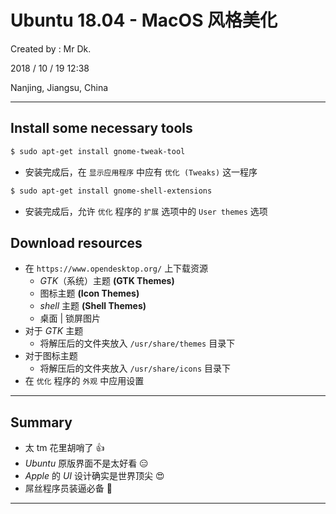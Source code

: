 # Ubuntu 18.04 - MacOS 风格美化

Created by : Mr Dk.

2018 / 10 / 19 12:38

Nanjing, Jiangsu, China

---

## Install some necessary tools

```bash
$ sudo apt-get install gnome-tweak-tool
```

* 安装完成后，在 `显示应用程序` 中应有 `优化 (Tweaks)` 这一程序

```bash
$ sudo apt-get install gnome-shell-extensions
```

* 安装完成后，允许 `优化` 程序的 `扩展` 选项中的 `User themes` 选项

## Download resources

* 在 `https://www.opendesktop.org/` 上下载资源
  * _GTK_（系统）主题 __(GTK Themes)__
  * 图标主题 __(Icon Themes)__
  * _shell_ 主题 __(Shell Themes)__
  * 桌面 | 锁屏图片
* 对于 _GTK_ 主题
  * 将解压后的文件夹放入 `/usr/share/themes` 目录下
* 对于图标主题
  * 将解压后的文件夹放入 `/usr/share/icons` 目录下
* 在 `优化` 程序的 `外观` 中应用设置

---

## Summary

* 太 tm 花里胡哨了 :thumbsup:
* _Ubuntu_ 原版界面不是太好看 :expressionless:
* _Apple_ 的 _UI_ 设计确实是世界顶尖 :heart_eyes:
* 屌丝程序员装逼必备 :poop:

---

